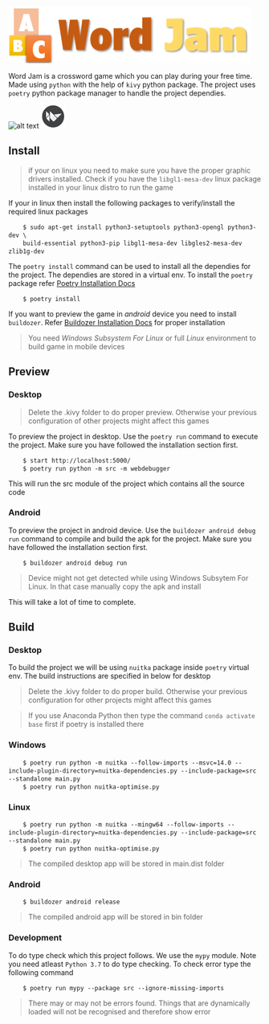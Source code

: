 ![alt text](res/banner.png "Word Jam Official Repo")

Word Jam is a crossword game which you can play during your free time. Made using `python`
with the help of `kivy` python package.
The project uses `poetry` python package manager to handle the project dependies.

![alt text](https://www.python.org/static/community_logos/python-powered-w-100x40.png "Python")
![alt text](https://raw.githubusercontent.com/kivy/kivy/master/kivy/data/logo/kivy-icon-48.png "Kivy")

## Install

> if your on linux you need to make sure you have the proper graphic drivers installed. Check if you have the `libgl1-mesa-dev` linux package installed in your linux distro to run the game

If your in linux then install the following packages to verify/install the required linux packages

```shell
    $ sudo apt-get install python3-setuptools python3-opengl python3-dev \
    build-essential python3-pip libgl1-mesa-dev libgles2-mesa-dev zlib1g-dev
```

The `poetry install` command can be used to install all the dependies for the project.
The dependies are stored in a virtual env. To install the `poetry` package refer [Poetry Installation Docs](https://python-poetry.org/docs/#installation)

```shell
    $ poetry install
```

If you want to preview the game in *android* device you need to install `buildozer`.
Refer [Buildozer Installation Docs](https://buildozer.readthedocs.io/en/latest/installation.html) for proper installation

> You need *Windows Subsystem For Linux* or full *Linux* environment to build game in mobile devices

## Preview

### Desktop

> Delete the .kivy folder to do proper preview. Otherwise your previous configuration of other projects might affect this games

To preview the project in desktop. Use the `poetry run` command to execute the
project. Make sure you have followed the installation section first.

```shell
    $ start http://localhost:5000/
    $ poetry run python -m src -m webdebugger
```

This will run the src module of the project which contains all the source code

### Android

To preview the project in android device. Use the `buildozer android debug run` command to
compile and build the apk for the project. Make sure you have followed the installation section first.

```shell
    $ buildozer android debug run
```

> Device might not get detected while using Windows Subsytem For Linux. In that case manually copy the apk and install

This will take a lot of time to complete.

## Build

### Desktop

To build the project we will be using `nuitka` package inside `poetry` virtual env.
The build instructions are specified in below for desktop

> Delete the .kivy folder to do proper build. Otherwise your previous configuration for other projects might affect this games

> If you use Anaconda Python then type the command `conda activate base` first if poetry is installed there

### Windows
```shell
    $ poetry run python -m nuitka --follow-imports --msvc=14.0 --include-plugin-directory=nuitka-dependencies.py --include-package=src --standalone main.py
    $ poetry run python nuitka-optimise.py
```

### Linux
```shell
    $ poetry run python -m nuitka --mingw64 --follow-imports --include-plugin-directory=nuitka-dependencies.py --include-package=src --standalone main.py
    $ poetry run python nuitka-optimise.py
```

> The compiled desktop app will be stored in main.dist folder

### Android
```shell
    $ buildozer android release
```

> The compiled android app will be stored in bin folder

### Development

To do type check which this project follows. We use the `mypy` module. Note you need atleast `Python 3.7`
to do type checking. To check error type the following command

```shell
    $ poetry run mypy --package src --ignore-missing-imports
```

> There may or may not be errors found. Things that are dynamically loaded will not be recognised and therefore show error
